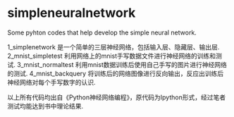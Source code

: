# simpleneuralnetwork
Some pyhton codes that help develop the simple neural network.

1_simplenetwork 是一个简单的三层神经网络，包括输入层、隐藏层、输出层.
2_mnist_simpletest 利用网络上的mnist手写数据文件进行神经网络的训练和测试.
3_mnist_normaltest 利用mnist数据训练后使用自己手写的图片进行神经网络的测试.
4_mnist_backquery 将训练后的网络图像进行反向输出，反应出训练后神经网络对每个手写数字的认识.

以上所有代码均出自《Python神经网络编程》，原代码为Ipython形式，经过笔者测试均能达到书中理论结果.
